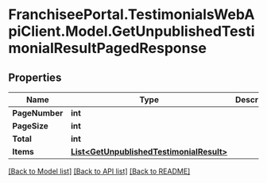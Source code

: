 # FranchiseePortal.TestimonialsWebApiClient.Model.GetUnpublishedTestimonialResultPagedResponse

## Properties

Name | Type | Description | Notes
------------ | ------------- | ------------- | -------------
**PageNumber** | **int** |  | [optional] 
**PageSize** | **int** |  | [optional] 
**Total** | **int** |  | [optional] 
**Items** | [**List&lt;GetUnpublishedTestimonialResult&gt;**](GetUnpublishedTestimonialResult.md) |  | [optional] 

[[Back to Model list]](../README.md#documentation-for-models) [[Back to API list]](../README.md#documentation-for-api-endpoints) [[Back to README]](../README.md)

